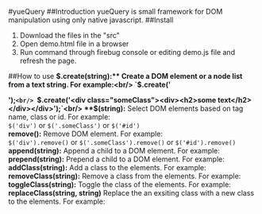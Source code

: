 #yueQuery
##Introduction
yueQuery is small framework for DOM manipulation using only native javascript.
##Install
1. Download the files in the "src"
2. Open demo.html file in a browser
3. Run command through firebug console or editing demo.js file and refresh the page.

##How to use
**$.create(string):** Create a DOM element or a node list from a text string. For example:<br/>
`$.create('<div class="someClass"></div>');`<br/>
`$.create('<div class="someClass"><div><h2>some text</h2></div></div>');`<br/>
**$(string):** Select DOM elements based on tag name, class or id. For example:<br/>
`$('div')` or `$('.someClass')` or `$('#id')`<br/>
**remove():** Remove DOM element. For example:<br/>
`$('div').remove()` or `$('.someClass').remove()` or `$('#id').remove()`<br/>
**append(string):** Append a child to a DOM element. For example:<br/>
**prepend(string):** Prepend a child to a DOM element. For example:<br/>
**addClass(string):** Add a class to the elements. For example:<br/>
**removeClass(string):** Remove a class from the elements. For example:<br/>
**toggleClass(string):** Toggle the class of the elements. For example:<br/>
**replaceClass(string, string)** Replace the an exsiting class with a new class to the elements. For example:<br/>
